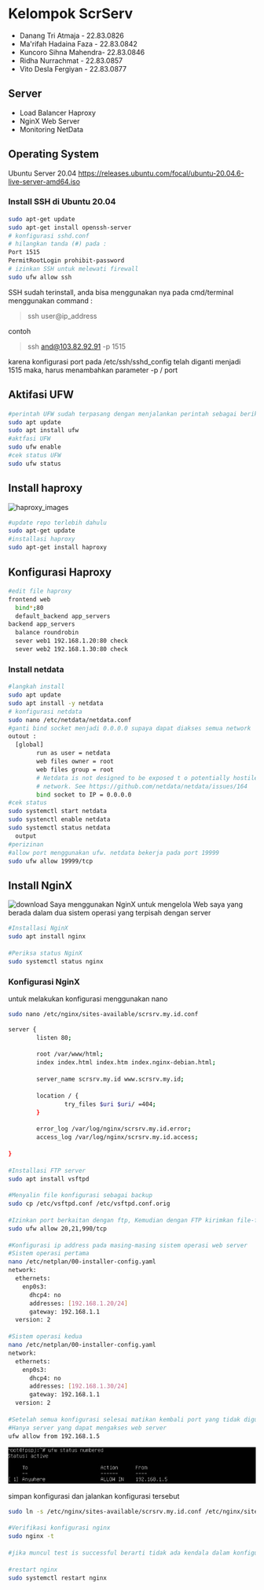 # Kelompok ScrServ

- Danang Tri Atmaja     - 22.83.0826
- Ma'rifah Hadaina Faza - 22.83.0842
- Kuncoro Sihna Mahendra- 22.83.0846
- Ridha Nurrachmat      - 22.83.0857
- Vito Desla Fergiyan   - 22.83.0877

## Server
- Load Balancer Haproxy
- NginX Web Server
- Monitoring NetData

## Operating System
Ubuntu Server 20.04 
https://releases.ubuntu.com/focal/ubuntu-20.04.6-live-server-amd64.iso

### Install SSH di Ubuntu 20.04
```bash
sudo apt-get update
sudo apt-get install openssh-server
# konfigurasi sshd.conf
# hilangkan tanda (#) pada :
Port 1515
PermitRootLogin prohibit-password
# izinkan SSH untuk melewati firewall
sudo ufw allow ssh
```
SSH sudah terinstall, anda bisa menggunakan nya pada cmd/terminal
menggunakan command :

> ssh user@ip_address

contoh
> ssh and@103.82.92.91 -p 1515

karena konfigurasi port pada /etc/ssh/sshd_config telah diganti menjadi 1515 maka,
harus menambahkan parameter -p / port

## Aktifasi UFW
```bash
#perintah UFW sudah terpasang dengan menjalankan perintah sebagai berikut :
sudo apt update
sudo apt install ufw
#aktfasi UFW
sudo ufw enable
#cek status UFW
sudo ufw status
```

## Install haproxy
![haproxy_images](https://github.com/Xzhacts-Crew/scrserv/assets/114817148/bc74202b-2efe-4281-8a06-421b13eb7b59)
```bash
#update repo terlebih dahulu
sudo apt-get update
#installasi haproxy
sudo apt-get install haproxy

```
## Konfigurasi Haproxy
```bash
#edit file haproxy
frontend web
  bind*;80
  default_backend app_servers
backend app_servers
  balance roundrobin
  sever web1 192.168.1.20:80 check
  sever web2 192.168.1.30:80 check
```

### Install  netdata
```bash
#langkah install
sudo apt update
sudo apt install -y netdata
# konfigurasi netdata
sudo nano /etc/netdata/netdata.conf
#ganti bind socket menjadi 0.0.0.0 supaya dapat diakses semua network
outout :
  [global]
        run as user = netdata
        web files owner = root
        web files group = root
        # Netdata is not designed to be exposed t o potentially hostile
        # network. See https://github.com/netdata/netdata/issues/164
        bind socket to IP = 0.0.0.0
#cek status
sudo systemctl start netdata
sudo systenctl enable netdata
sudo systemctl status netdata
  output
#perizinan
#allow port menggunakan ufw. netdata bekerja pada port 19999
sudo ufw allow 19999/tcp
```

## Install NginX
![download](https://github.com/dword32bit/SysAdmin/assets/114817148/e3318239-a3a4-449d-bd86-79edc65c4b7f)
Saya menggunakan NginX untuk mengelola Web saya yang berada dalam dua sistem operasi yang terpisah dengan server

```bash
#Installasi NginX
sudo apt install nginx

#Periksa status NginX
sudo systemctl status nginx
```

### Konfigurasi NginX
untuk melakukan konfigurasi menggunakan nano
```bash
sudo nano /etc/nginx/sites-available/scrsrv.my.id.conf
```
```bash
server {
        listen 80;

        root /var/www/html;
        index index.html index.htm index.nginx-debian.html;

        server_name scrsrv.my.id www.scrsrv.my.id;

        location / {
                try_files $uri $uri/ =404;
        }

        error_log /var/log/nginx/scrsrv.my.id.error;
        access_log /var/log/nginx/scrsrv.my.id.access;

}

#Installasi FTP server
sudo apt install vsftpd

#Menyalin file konfigurasi sebagai backup
sudo cp /etc/vsftpd.conf /etc/vsftpd.conf.orig

#Izinkan port berkaitan dengan ftp, Kemudian dengan FTP kirimkan file-file pendukung web server
sudo ufw allow 20,21,990/tcp

#Konfigurasi ip address pada masing-masing sistem operasi web server
#Sistem operasi pertama
nano /etc/netplan/00-installer-config.yaml
network:
  ethernets:
    enp0s3:
      dhcp4: no
      addresses: [192.168.1.20/24]
      gateway: 192.168.1.1
  version: 2

#Sistem operasi kedua
nano /etc/netplan/00-installer-config.yaml
network:
  ethernets:
    enp0s3:
      dhcp4: no
      addresses: [192.168.1.30/24]
      gateway: 192.168.1.1
  version: 2

#Setelah semua konfigurasi selesai matikan kembali port yang tidak digunakan
#Hanya server yang dapat mengakses web server
ufw allow from 192.168.1.5
```
![download](https://github.com/Xzhacts-Crew/scrserv/blob/main/webserv_port.jpg)

simpan konfigurasi dan jalankan konfigurasi tersebut
```bash
sudo ln -s /etc/nginx/sites-available/scrsrv.my.id.conf /etc/nginx/sites-enabled/scrsrv.my.id.conf

#Verifikasi konfigurasi nginx
sudo nginx -t

#jika muncul test is successful berarti tidak ada kendala dalam konfigurasi nginx

#restart nginx
sudo systemctl restart nginx
```
